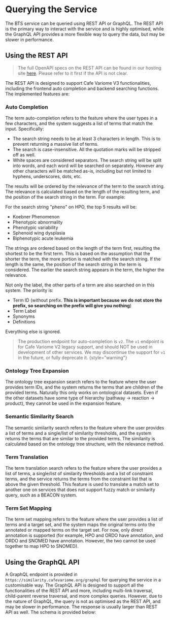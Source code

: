 # Querying the Service

The BTS service can be queried using REST API or GraphQL. The REST API is the primary way to interact with the service and is highly optimised, while the GraphQL API provides a more flexible way to query the data, but may be slower in performance.

## Using the REST API

> The full OpenAPI specs on the REST API can be found in our hosting site [here](https://v3doc.cafevariome.org/openapi/?urls.primaryName=Biomedical+Term+Service). Please refer to it first if the API is not clear.

The REST API is designed to support Cafe Variome V3 functionalities, including the frontend auto completion and backend searching functions. The implemented features are:

### Auto Completion

The term auto-completion refers to the feature where the user types in a few characters, and the system suggests a list of terms that match the input. Specifically:

- The search string needs to be at least 3 characters in length. This is to prevent returning a massive list of terms.
- The search is case-insensitive. All the quotation marks will be stripped off as well.
- White spaces are considered separators. The search string will be split into words, and each word will be searched on separately. However any other characters will be matched as-is, including but not limited to hyphens, underscores, dots, etc.

The results will be ordered by the relevance of the term to the search string. The relevance is calculated based on the length of the resulting term, and the position of the search string in the term. For example:

For the search string "pheno" on HPO, the top 5 results will be:

- Koebner Phenomenon
- Phenotypic abnormality
- Phenotypic variability
- Sphenoid wing dysplasia
- Biphenotypic acute leukemia

The strings are ordered based on the length of the term first, resulting the shortest to be the first term. This is based on the assumption that the shorter the term, the more portion is matched with the search string. If the length is the same, the position of the search string in the term is considered. The earlier the search string appears in the term, the higher the relevance.

Not only the label, the other parts of a term are also searched on in this system. The priority is:

- Term ID (without prefix. **This is important because we do not store the prefix, so searching on the prefix will give you nothing**)
- Term Label
- Synonyms
- Definitions

Everything else is ignored.

> The production endpoint for auto-completion is `v2`. The `v1` endpoint is for Cafe Variome V2 legacy support, and should NOT be used in development of other services. We may discontinue the support for `v1` in the future, or fully deprecate it.
> {style="warning"}

### Ontology Tree Expansion

The ontology tree expansion search refers to the feature where the user provides term IDs, and the system returns the terms that are children of the provided terms. Naturally this only works on ontological datasets. Even if the other datasets have some type of hierarchy (pathway → reaction → product), they cannot be used in the expansion feature.

### Semantic Similarity Search

The semantic similarity search refers to the feature where the user provides a list of terms and a single/list of similarity thresholds, and the system returns the terms that are similar to the provided terms. The similarity is calculated based on the ontology tree structure, with the relevance method.

### Term Translation

The term translation search refers to the feature where the user provides a list of terms, a single/list of similarity thresholds and a list of constraint terms, and the service returns the terms from the constraint list that is above the given threshold. This feature is used to translate a match set to another one on services that does not support fuzzy match or similarity query, such as a BEACON system.

### Term Set Mapping

The term set mapping refers to the feature where the user provides a list of terms and a target set, and the system maps the original terms onto the annotated or mapped terms on the target set. For now, only direct annotation is supported (for example, HPO and ORDO have annotation, and ORDO and SNOMED have annotation. However, the two cannot be used together to map HPO to SNOMED).

## Using the GraphQL API

A GraphQL endpoint is provided in `https://similarity.cafevariome.org/graphql` for querying the service in a customisable way. The GraphQL API is designed to support all the functionalities of the REST API and more, including multi-link traversal, child-parent reverse traversal, and more complex queries. However, due to the nature of GraphQL, the query is not as optimised as the REST API, and may be slower in performance. The response is usually larger than REST API as well. The schema is provided below:

<code-block lang="graphql" src="graphql/biomedical-term-service.graphql" collapsible="true" collapsed-title="GraphQL Schema"/>
